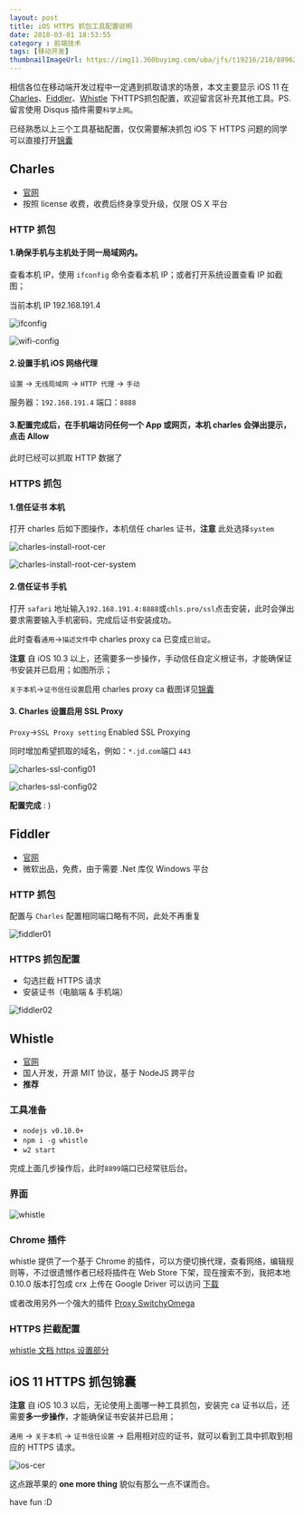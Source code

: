 ```yaml
---
layout: post
title: iOS HTTPS 抓包工具配置说明
date: 2018-03-01 18:53:55
category : 前端技术
tags: [移动开发]
thumbnailImageUrl: https://img11.360buyimg.com/uba/jfs/t19216/218/889624192/59508/3fe942fb/5ab0c2ceN5e4532d9.jpg
---
```


相信各位在移动端开发过程中一定遇到抓取请求的场景，本文主要显示 iOS 11 在 [Charles](#Charles)、[Fiddler](#Fiddler)、[Whistle](#Whistle) 下HTTPS抓包配置，欢迎留言区补充其他工具。PS.留言使用 Disqus 插件需要``科学上网``。

已经熟悉以上三个工具基础配置，仅仅需要解决抓包 iOS 下 HTTPS 问题的同学可以直接打开[锦囊](/2018/03/01/2018-03-01-iOS-https/#tips)

<!-- more -->

## Charles<b id="Charles"></b>

* [官网](https://www.charlesproxy.com/)
* 按照 license 收费，收费后终身享受升级，仅限 OS X 平台

### HTTP 抓包

#### 1.确保手机与主机处于同一局域网内。

查看本机 IP，使用 `ifconfig` 命令查看本机 IP；或者打开系统设置查看 IP 如截图；

当前本机 IP 192.168.191.4

![ifconfig](https://img20.360buyimg.com/uba/jfs/t16375/210/2520307643/222582/31ac0971/5ab0a175N3cbadb49.png.webp)

![wifi-config](https://img10.360buyimg.com/uba/jfs/t17530/312/915989884/252348/b1b61faa/5ab0a1e7N47455815.png.webp)

#### 2.设置手机 iOS 网络代理

`设置` -> `无线局域网` -> `HTTP 代理` -> `手动`

服务器：`192.168.191.4` 端口：`8888`

#### 3.配置完成后，在手机端访问任何一个 App 或网页，本机 charles 会弹出提示，点击 Allow

此时已经可以抓取 HTTP 数据了

### HTTPS 抓包

#### 1.信任证书 本机

打开 charles 后如下图操作，本机信任 charles 证书，**注意** 此处选择`system`

![charles-install-root-cer](https://img13.360buyimg.com/uba/jfs/t16189/305/2463904253/229838/13248112/5ab0a246N431365b3.png.webp)

![charles-install-root-cer-system](https://img30.360buyimg.com/uba/jfs/t15991/176/2548641977/433484/2e35454f/5ab0a26cN86d8f8c1.png.webp)

#### 2.信任证书 手机

打开 `safari` 地址输入`192.168.191.4:8888`或`chls.pro/ssl`点击安装，此时会弹出要求需要输入手机密码，完成后证书安装成功。

此时查看`通用`->`描述文件`中 charles proxy ca 已变成`已验证`。

**注意** 自 iOS 10.3 以上，还需要多一步操作，手动信任自定义根证书，才能确保证书安装并已启用；如图所示；

`关于本机`->`证书信任设置`启用 charles proxy ca 截图详见[锦囊](/2018/03/01/2018-03-01-iOS-https/#tips)


#### 3. Charles 设置启用 SSL Proxy

`Proxy`->`SSL Proxy setting` Enabled SSL Proxying

同时增加希望抓取的域名，例如：`*.jd.com`端口 `443`

![charles-ssl-config01](https://img14.360buyimg.com/uba/jfs/t17281/140/906435195/142935/49f55aa9/5ab0a4d4Nacbc29d6.png.webp)

![charles-ssl-config02](https://img10.360buyimg.com/uba/jfs/t19591/182/853494454/73346/71990549/5ab0a4acN9ee93450.png.webp)

**配置完成** : )

## Fiddler<b id="Fiddler"></b>

* [官网](https://www.telerik.com/fiddler)
* 微软出品，免费，由于需要 .Net 库仅 Windows 平台

### HTTP 抓包

配置与 ``Charles`` 配置相同端口略有不同，此处不再重复

![fiddler01](https://img14.360buyimg.com/uba/jfs/t14656/65/2745558691/37041/b26d6171/5ab0add4N3bd559a6.png.webp)

### HTTPS 抓包配置

* 勾选拦截 HTTPS 请求
* 安装证书（电脑端 & 手机端）

![fiddler02](https://img14.360buyimg.com/uba/jfs/t17401/70/901071906/48039/62c96f01/5ab0add7N4816f088.png.webp)

## Whistle<b id="Whistle"></b>

* [官网](https://avwo.github.io/whistle/)
* 国人开发，开源 MIT 协议，基于 NodeJS 跨平台
* **推荐**

### 工具准备

* `nodejs v0.10.0+`
* `npm i -g whistle`
* `w2 start`

完成上面几步操作后，此时`8899`端口已经常驻后台。

### 界面

![whistle](https://img14.360buyimg.com/uba/jfs/t17362/179/900501459/1903822/f445defb/5ab0bcecNf4b0f762.png.webp)

### Chrome 插件

whistle 提供了一个基于 Chrome 的插件，可以方便切换代理，查看网络，编辑规则等，不过很遗憾作者已经将插件在 Web Store 下架，现在搜索不到，我把本地 0.10.0 版本打包成 crx 上传在 Google Driver 可以访问 [下载](https://drive.google.com/open?id=18RCuXBb_ml6OqLw-3PTSevcpJ81h-F27)

或者改用另外一个强大的插件 [Proxy SwitchyOmega](https://chrome.google.com/webstore/detail/proxy-switchyomega/padekgcemlokbadohgkifijomclgjgif)

### HTTPS 拦截配置

[whistle 文档 https 设置部分](https://avwo.github.io/whistle/webui/https.html)

## iOS 11 HTTPS 抓包锦囊<b id="tips"></b>

**注意** 自 iOS 10.3 以后，无论使用上面哪一种工具抓包，安装完 ca 证书以后，还需要**多一步操作**，才能确保证书安装并已启用；

`通用` -> `关于本机` -> `证书信任设置` -> 启用相对应的证书，就可以看到工具中抓取到相应的 HTTPS 请求。

![ios-cer](https://img30.360buyimg.com/uba/jfs/t15088/54/2660693956/316519/d9619a8c/5ab0a393Nc6ecb629.png.webp)

这点跟苹果的 **one more thing** 貌似有那么一点不谋而合。

have fun :D